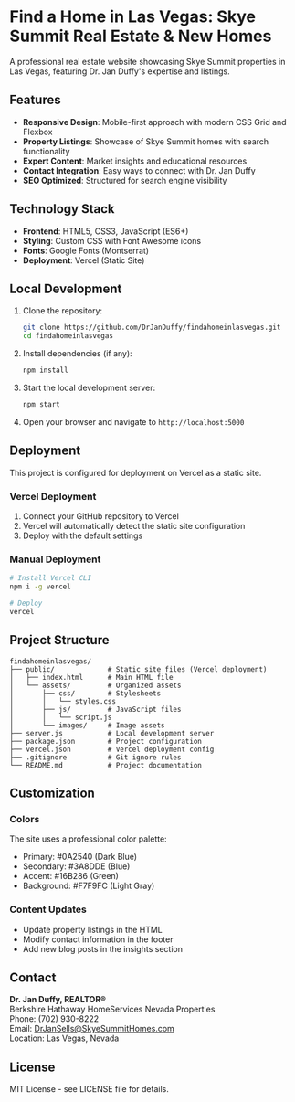 # Find a Home in Las Vegas: Skye Summit Real Estate & New Homes

A professional real estate website showcasing Skye Summit properties in Las Vegas, featuring Dr. Jan Duffy's expertise and listings.

## Features

- **Responsive Design**: Mobile-first approach with modern CSS Grid and Flexbox
- **Property Listings**: Showcase of Skye Summit homes with search functionality
- **Expert Content**: Market insights and educational resources
- **Contact Integration**: Easy ways to connect with Dr. Jan Duffy
- **SEO Optimized**: Structured for search engine visibility

## Technology Stack

- **Frontend**: HTML5, CSS3, JavaScript (ES6+)
- **Styling**: Custom CSS with Font Awesome icons
- **Fonts**: Google Fonts (Montserrat)
- **Deployment**: Vercel (Static Site)

## Local Development

1. Clone the repository:
   ```bash
   git clone https://github.com/DrJanDuffy/findahomeinlasvegas.git
   cd findahomeinlasvegas
   ```

2. Install dependencies (if any):
   ```bash
   npm install
   ```

3. Start the local development server:
   ```bash
   npm start
   ```

4. Open your browser and navigate to `http://localhost:5000`

## Deployment

This project is configured for deployment on Vercel as a static site.

### Vercel Deployment

1. Connect your GitHub repository to Vercel
2. Vercel will automatically detect the static site configuration
3. Deploy with the default settings

### Manual Deployment

```bash
# Install Vercel CLI
npm i -g vercel

# Deploy
vercel
```

## Project Structure

```
findahomeinlasvegas/
├── public/             # Static site files (Vercel deployment)
│   ├── index.html      # Main HTML file
│   └── assets/         # Organized assets
│       ├── css/        # Stylesheets
│       │   └── styles.css
│       ├── js/         # JavaScript files
│       │   └── script.js
│       └── images/     # Image assets
├── server.js           # Local development server
├── package.json        # Project configuration
├── vercel.json         # Vercel deployment config
├── .gitignore          # Git ignore rules
└── README.md           # Project documentation
```

## Customization

### Colors
The site uses a professional color palette:
- Primary: #0A2540 (Dark Blue)
- Secondary: #3A8DDE (Blue)
- Accent: #16B286 (Green)
- Background: #F7F9FC (Light Gray)

### Content Updates
- Update property listings in the HTML
- Modify contact information in the footer
- Add new blog posts in the insights section

## Contact

**Dr. Jan Duffy, REALTOR®**  
Berkshire Hathaway HomeServices Nevada Properties  
Phone: (702) 930-8222  
Email: DrJanSells@SkyeSummitHomes.com  
Location: Las Vegas, Nevada

## License

MIT License - see LICENSE file for details. 